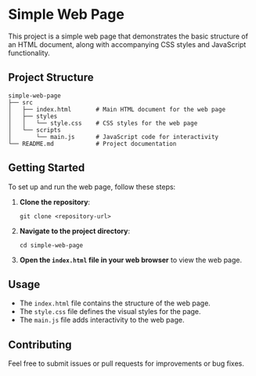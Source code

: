 # Simple Web Page

This project is a simple web page that demonstrates the basic structure of an HTML document, along with accompanying CSS styles and JavaScript functionality.

## Project Structure

```
simple-web-page
├── src
│   ├── index.html       # Main HTML document for the web page
│   ├── styles
│   │   └── style.css    # CSS styles for the web page
│   └── scripts
│       └── main.js      # JavaScript code for interactivity
└── README.md            # Project documentation
```

## Getting Started

To set up and run the web page, follow these steps:

1. **Clone the repository**:
   ```
   git clone <repository-url>
   ```

2. **Navigate to the project directory**:
   ```
   cd simple-web-page
   ```

3. **Open the `index.html` file in your web browser** to view the web page.

## Usage

- The `index.html` file contains the structure of the web page.
- The `style.css` file defines the visual styles for the page.
- The `main.js` file adds interactivity to the web page.

## Contributing

Feel free to submit issues or pull requests for improvements or bug fixes.